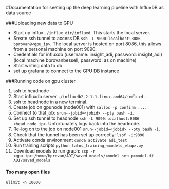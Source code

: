 #Documentation for seeting up the deep learning pipeline with InfluxDB as data source

###Uploading new data to GPU
* Start up influx ```./influx_dir/influxd```. This starts the local server.
* Sreate ssh tunnel to access DB ```ssh -L 9090:localhost:8086 bprovan@<gpu_ip>```. The local server is hosted on port 8086, this allows from a personal machine on port 9090.
* Credentials for influxdb (username: insight_adi, password: insight_adi) (local machine bprovanbessell, password: as on machine)
* Start writing data to db
* set up grafana to connect to the GPU DB instance

###Running code on gpu cluster
1. ssh to headnode
2. Start influxdb server ```./influxdb2-2.1.1-linux-amd64/influxd ```.
3. ssh to headnode in a new terminal.
4. Create job on gpunode (node001) with ```salloc -p confirm ...```.
5. Connect to that job: ```srun--jobid=<jobid> --pty bash -i```.
6. Set up ssh tunnel to headnode ```ssh -L 9090:localhost:8086 <head_node_ip>```. Unfortunately logs back into the headnode.
7. Re-log on to the job on node001 ```srun--jobid=<jobid> --pty bash -i```.
8. Check that the tunnel has been set up correctly: ```lsof -i:9090```
9. Activate conda environment ```conda activate adi_test```
10. Run training scripts ```python talos_training_<models_etup>.py```
11. Download models to run graph: ```scp -r <gpu_ip>:/home/bprovan/ADI/saved_models/<model_setup>model.tf ADI/saved_models```


#### Too many open files
```ulimit -n 10000```